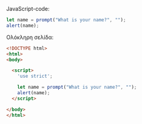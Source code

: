 JavaScript-code:

```js demo run
let name = prompt("What is your name?", "");
alert(name);
```

Ολόκληρη σελίδα:

```html
<!DOCTYPE html>
<html>
<body>

  <script>
    'use strict';

    let name = prompt("What is your name?", "");
    alert(name);
  </script>

</body>
</html>
```
